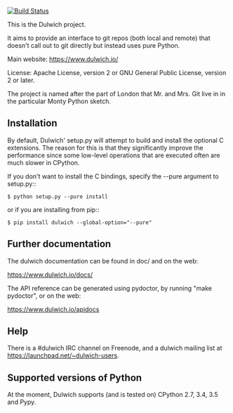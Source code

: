 [![Build Status](https://travis-ci.org/jelmer/dulwich.png?branch=master)](https://travis-ci.org/jelmer/dulwich)

This is the Dulwich project.

It aims to provide an interface to git repos (both local and remote) that
doesn't call out to git directly but instead uses pure Python.

Main website: https://www.dulwich.io/

License: Apache License, version 2 or GNU General Public License, version 2 or later.

The project is named after the part of London that Mr. and Mrs. Git live in
in the particular Monty Python sketch.

Installation
------------

By default, Dulwich' setup.py will attempt to build and install the optional C
extensions. The reason for this is that they significantly improve the performance
since some low-level operations that are executed often are much slower in CPython.

If you don't want to install the C bindings, specify the --pure argument to setup.py::

    $ python setup.py --pure install

or if you are installing from pip::

    $ pip install dulwich --global-option="--pure"

Further documentation
---------------------

The dulwich documentation can be found in doc/ and on the web:

https://www.dulwich.io/docs/

The API reference can be generated using pydoctor, by running "make pydoctor", or on the web:

https://www.dulwich.io/apidocs

Help
----

There is a #dulwich IRC channel on Freenode, and a dulwich mailing list at
https://launchpad.net/~dulwich-users.

Supported versions of Python
----------------------------

At the moment, Dulwich supports (and is tested on) CPython 2.7, 3.4, 3.5 and Pypy.
